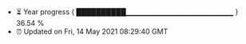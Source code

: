 - ⏳ Year progress { ██████████▁▁▁▁▁▁▁▁▁▁▁▁▁▁▁▁▁▁▁▁ } 36.54 %
- ⏰ Updated on Fri, 14 May 2021 08:29:40 GMT

